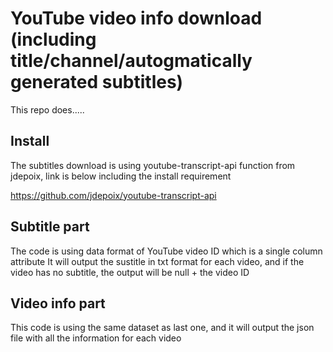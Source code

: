# YouTube video info download (including title/channel/autogmatically generated subtitles)

This repo does..... 

## Install 

The subtitles download is using youtube-transcript-api function from jdepoix, link is below including the install requirement

https://github.com/jdepoix/youtube-transcript-api

## Subtitle part

The code is using data format of YouTube video ID which is a single column attribute
It will output the sustitle in txt format for each video, and if the video has no subtitle, the output will be null + the video ID

## Video info part
This code is using the same dataset as last one, and it will output the json file with all the information for each video
